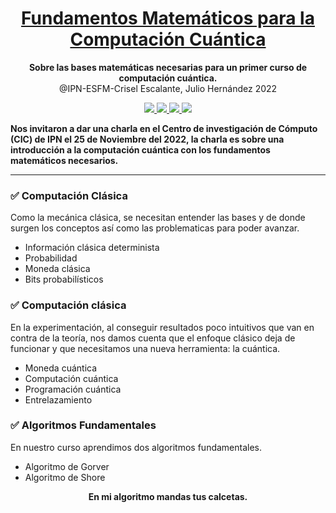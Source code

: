 <h1 align="center">
  <a href="#">
    Fundamentos Matemáticos para la Computación Cuántica
  </a>
</h1>

<p align="center">
  <strong>Sobre las bases matemáticas necesarias para un primer curso de computación cuántica.</strong><br>
  @IPN-ESFM-Crisel Escalante, Julio Hernández 2022
</p>

<p align="center">
    <a href="#">
        <img src="https://img.shields.io/badge/python-3670A0?style=for-the-badge&logo=python&logoColor=ffdd54" />
    </a>
  <a href="#">
        <img src="https://img.shields.io/badge/Matplotlib-%23ffffff.svg?style=for-the-badge&logo=Matplotlib&logoColor=black" />
    </a>
  <a href="#">
        <img src="https://img.shields.io/badge/latex-%23008080.svg?style=for-the-badge&logo=latex&logoColor=white" />
    </a>
  <a href="#">
        <img src="https://img.shields.io/badge/numpy-%23013243.svg?style=for-the-badge&logo=numpy&logoColor=white" />
    </a>
</p>


**Nos invitaron a dar una charla en el Centro de investigación de Cómputo (CIC) de IPN el 25 de Noviembre del 2022, la charla es sobre una introducción a la computación cuántica con los fundamentos matemáticos necesarios.**

---
### ✅ Computación Clásica

Como la mecánica clásica, se necesitan entender las bases y de donde surgen los conceptos así como las problematicas para poder avanzar. 

- Información clásica determinista
- Probabilidad 
- Moneda clásica 
- Bits probabilísticos


### ✅ Computación clásica

En la experimentación, al conseguir resultados poco intuitivos que van en contra de la teoría, nos damos cuenta que el enfoque clásico deja de funcionar y que necesitamos una nueva herramienta: la cuántica. 

  - Moneda cuántica
  - Computación cuántica
  - Programación cuántica
  - Entrelazamiento
  
 ### ✅ Algoritmos Fundamentales
 
 En nuestro curso aprendimos dos algoritmos fundamentales. 
 
  - Algoritmo de Gorver
  - Algoritmo de Shore

<p align="center">
  <strong>En mi algoritmo mandas tus calcetas.</strong><br>
</p>
